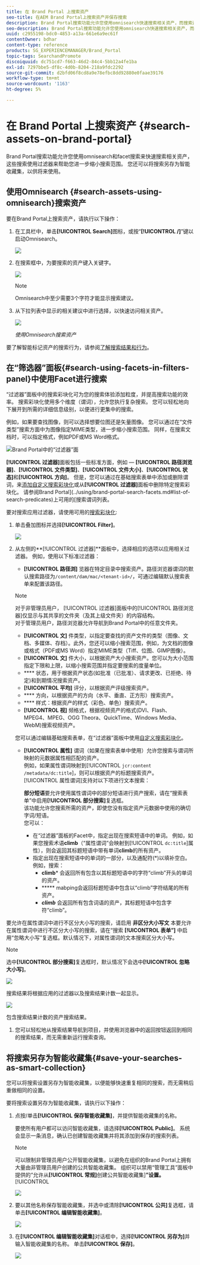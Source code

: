 ```yaml
---
title: 在 Brand Portal 上搜索资产
seo-title: 在AEM Brand Portal上搜索资产并保存搜索
description: Brand Portal搜索功能允许您使用omnisearch快速搜索相关资产，而搜索过滤器可以帮助您进一步缩小搜索范围。 将搜索另存为智能收藏集，以供将来使用。
seo-description: Brand Portal搜索功能允许您使用omnisearch快速搜索相关资产，而搜索过滤器可以帮助您进一步缩小搜索范围。 将搜索另存为智能收藏集，以供将来使用。
uuid: c2955198-bdc0-4853-a13a-661e6a9ec61f
contentOwner: bdhar
content-type: reference
products: SG_EXPERIENCEMANAGER/Brand_Portal
topic-tags: SearchandPromote
discoiquuid: dc751cd7-f663-46d2-84c4-5bb12a4fe1ba
exl-id: 7297bbe5-df8c-4d0b-8204-218a9fdc2292
source-git-commit: d2bfd06f8cd8a9e78efbc8dd92880e0faae39176
workflow-type: tm+mt
source-wordcount: '1163'
ht-degree: 5%

---
```


# 在 Brand Portal 上搜索资产 {#search-assets-on-brand-portal}

Brand Portal搜索功能允许您使用omnisearch和facet搜索来快速搜索相关资产，这些搜索使用过滤器来帮助您进一步缩小搜索范围。 您还可以将搜索另存为智能收藏集，以供将来使用。

## 使用Omnisearch {#search-assets-using-omnisearch}搜索资产

要在Brand Portal上搜索资产，请执行以下操作：

1. 在工具栏中，单击&#x200B;**[!UICONTROL Search]**&#x200B;图标，或按“**[!UICONTROL /]**”键以启动Omnisearch。

   ![](assets/omnisearchicon-1.png)

1. 在搜索框中，为要搜索的资产键入关键字。

   ![](assets/omnisearch.png)

   >[!NOTE]
   >
   >Omnisearch中至少需要3个字符才能显示搜索建议。

1. 从下拉列表中显示的相关建议中进行选择，以快速访问相关资产。

   ![](assets/assets-search-result.png)

   *使用Omnisearch搜索资产*

要了解智能标记资产的搜索行为，请参阅[了解搜索结果和行为](https://helpx.adobe.com/experience-manager/6-5/assets/using/search-assets.html)。

## 在“筛选器”面板{#search-using-facets-in-filters-panel}中使用Facet进行搜索

“过滤器”面板中的搜索彩块化可为您的搜索体验添加粒度，并提高搜索功能的效率。 搜索彩块化使用多个维度（谓词），允许您执行复杂搜索。 您可以轻松地向下展开到所需的详细信息级别，以便进行更集中的搜索。

例如，如果要查找图像，则可以选择想要位图还是矢量图像。 您可以通过在“文件类型”搜索方面中为图像指定MIME类型，进一步缩小搜索范围。 同样，在搜索文档时，可以指定格式，例如PDF或MS Word格式。<br />

![Brand Portal中的“过滤器”面](assets/file-type-search.png "板Brand Portal中的“过滤器”面板")

**[!UICONTROL 过滤器]**&#x200B;面板包括一些标准方面，例如 — **[!UICONTROL 路径浏览器]**、**[!UICONTROL 文件类型]**、**[!UICONTROL 文件大小]**、**[!UICONTROL 状态]**&#x200B;和&#x200B;**[!UICONTROL 方向]**。 但是，您可以通过在基础搜索表单中添加或删除谓词，来[添加自定义搜索彩块化](../using/brand-portal-search-facets.md)或从&#x200B;**[!UICONTROL 过滤器]**&#x200B;面板中删除特定搜索彩块化。 请参阅Brand Portal](../using/brand-portal-search-facets.md#list-of-search-predicates)上可用的[搜索谓词列表。

要对搜索应用过滤器，请使用可用的[搜索彩块化](../using/brand-portal-search-facets.md):

1. 单击叠加图标并选择&#x200B;**[!UICONTROL Filter]**。

   ![](assets/selectorrail.png)

1. 从左侧的&#x200B;**[!UICONTROL 过滤器]**面板中，选择相应的选项以应用相关过滤器。
例如，使用以下标准过滤器：

   * **[!UICONTROL 路径浏]** 览器在特定目录中搜索资产。路径浏览器谓词的默认搜索路径为`/content/dam/mac/<tenant-id>/`，可通过编辑默认搜索表单来配置该路径。
   >[!NOTE]
   >
   >对于非管理员用户， [!UICONTROL 过滤器]面板中的[!UICONTROL 路径浏览器]仅显示与其共享的文件夹（及其上级文件夹）的内容结构。\
   >对于管理员用户，路径浏览器允许导航到Brand Portal中的任意文件夹。

   * **[!UICONTROL 文]** 件类型，以指定要查找的资产文件的类型（图像、文档、多媒体、存档）。此外，您还可以缩小搜索范围，例如，为文档的图像或格式（PDF或MS Word）指定MIME类型（Tiff、位图、GIMP图像）。
   * **[!UICONTROL 文]** 件大小，以根据资产大小搜索资产。您可以为大小范围指定下限和上限，以缩小搜索范围并指定要搜索的度量单位。
   * **** 状态，用于根据资产状态(如批准（已批准）、请求更改、已拒绝、待定)和到期情况搜索资产。
   * **[!UICONTROL 平均]** 评分，以根据资产评级搜索资产。
   * **** 方向，以根据资产的方向（水平、垂直、正方形）搜索资产。
   * **** 样式：根据资产的样式（彩色、单色）搜索资产。
   * **[!UICONTROL 视]** 频格式，根据视频资产的格式(DVI、Flash、MPEG4、MPEG、OGG Theora、QuickTime、Windows Media、WebM)搜索视频资产。

   您可以通过编辑基础搜索表单，在“过滤器”面板中使用[自定义搜索彩块化](../using/brand-portal-search-facets.md)。

   * **[!UICONTROL 属性]** 谓词（如果在搜索表单中使用）允许您搜索与谓词所映射的元数据属性相匹配的资产。\
      例如，如果属性谓词映射到[!UICONTROL `jcr:content /metadata/dc:title`]，则可以根据资产的标题搜索资产。\
      [!UICONTROL 属性谓词]支持对以下项进行文本搜索：

      **部分短语**&#x200B;要允许使用属性谓词中的部分短语进行资产搜索，请在“搜索表单”中启用&#x200B;**[!UICONTROL 部分搜索]**&#x200B;复选框。\
      该功能允许您搜索所需的资产，即使您没有指定资产元数据中使用的确切字词/短语。\
      您可以：
      * 在“过滤器”面板的Facet中，指定出现在搜索短语中的单词。 例如，如果您搜索术语&#x200B;**climb**（“属性谓词”会映射到[!UICONTROL `dc:title`]属性），则会返回其标题短语中带有单词&#x200B;**climb**&#x200B;的所有资产。
      * 指定出现在搜索短语中的单词的一部分，以及通配符(*)以填补空白。
例如，搜索：
         * **climb*** 会返回所有包含以其标题短语中的字符“climb”开头的单词的资产。
         * ***** mabping会返回标题短语中包含以“climb”字符结尾的所有资产。
         * ***climb*** 会返回所有包含词语的资产，其标题短语中包含字符“climb”。

要允许在属性谓词中进行不区分大小写的搜索，请启用       **非区分大小写文**
本要允许在属性谓词中进行不区分大小写的搜索，请在“搜索 **[!UICONTROL 表单”]** 中启用“忽略大小写”复选框。默认情况下，对属性谓词的文本搜索区分大小写。
   >[!NOTE]
   >
   >选中&#x200B;**[!UICONTROL 部分搜索]**&#x200B;复选框时，默认情况下会选中&#x200B;**[!UICONTROL 忽略大小写]**。

   ![](assets/wildcard-prop-1.png)

   搜索结果将根据应用的过滤器以及搜索结果计数一起显示。

   ![](assets/omnisearch-with-filters.png)

   包含搜索结果计数的资产搜索结果。

1. 您可以轻松地从搜索结果导航到项目，并使用浏览器中的返回按钮返回到相同的搜索结果，而无需重新运行搜索查询。

## 将搜索另存为智能收藏集{#save-your-searches-as-smart-collection}

您可以将搜索设置另存为智能收藏集，以便能够快速重复相同的搜索，而无需稍后重做相同的设置。

要将搜索设置另存为智能收藏集，请执行以下操作：

1. 点按/单击&#x200B;**[!UICONTROL 保存智能收藏集]**，并提供智能收藏集的名称。

   要使所有用户都可以访问智能收藏集，请选择&#x200B;**[!UICONTROL Public]**。 系统会显示一条消息，确认已创建智能收藏集并将其添加到保存的搜索列表。

   >[!NOTE]
   >
   >可以限制非管理员用户公开智能收藏集，以避免在组织的Brand Portal上拥有大量由非管理员用户创建的公共智能收藏集。 组织可以禁用“管理工具”面板中提供的“允许从&#x200B;**[!UICONTROL 常规]**&#x200B;创建公共智能收藏集&#x200B;]**”设置。**[!UICONTROL 

   ![](assets/save_smartcollectionui.png)

1. 要以其他名称保存智能收藏集，并选中或清除&#x200B;**[!UICONTROL 公共]**&#x200B;复选框，请单击&#x200B;**[!UICONTROL 编辑智能收藏集]**。

   ![](assets/edit_smartcollection.png)

1. 在&#x200B;**[!UICONTROL 编辑智能收藏集]**&#x200B;对话框中，选择&#x200B;**[!UICONTROL 另存为]**&#x200B;并输入智能收藏集的名称。 单击&#x200B;**[!UICONTROL 保存]**。

   ![](assets/saveas_smartsearch.png)
